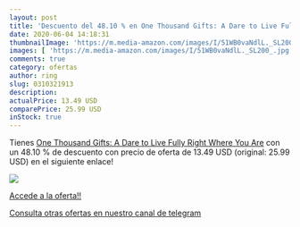 ```yaml
---
layout: post
title: 'Descuento del 48.10 % en One Thousand Gifts: A Dare to Live Fully'
date: 2020-06-04 14:18:31
thumbnailImage: 'https://m.media-amazon.com/images/I/51WB0vaNdlL._SL200_.jpg'
images: [ 'https://m.media-amazon.com/images/I/51WB0vaNdlL._SL200_.jpg' ]
comments: true
category: ofertas
author: ring
slug: 0310321913
description:
actualPrice: 13.49 USD
comparePrice: 25.99 USD
inStock: true
---
```


Tienes [One Thousand Gifts: A Dare to Live Fully Right Where You Are](https://www.amazon.com/dp/0310321913/?tag=redken08-20) con un 48.10 % de descuento con precio de oferta de 13.49 USD (original: 25.99 USD) en el siguiente enlace!

[![](https://m.media-amazon.com/images/I/51WB0vaNdlL._SL200_.jpg)](https://www.amazon.com/dp/0310321913/?tag=redken08-20)

[Accede a la oferta!!](https://www.amazon.com/dp/0310321913/?tag=redken08-20)

[Consulta otras ofertas en nuestro canal de telegram](https://t.me/s/ofertas25)

